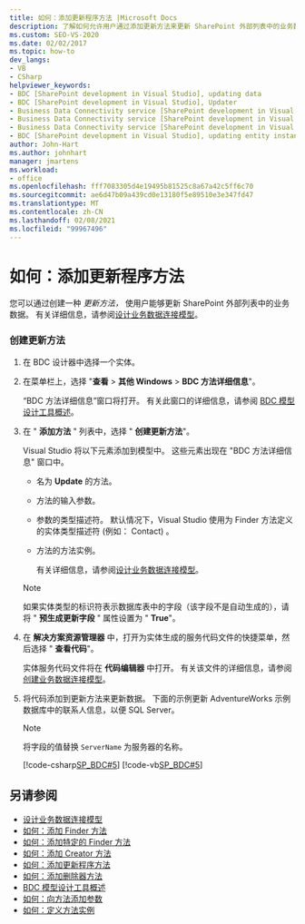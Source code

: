 ```yaml
---
title: 如何：添加更新程序方法 |Microsoft Docs
description: 了解如何允许用户通过添加更新方法来更新 SharePoint 外部列表中的业务数据。
ms.custom: SEO-VS-2020
ms.date: 02/02/2017
ms.topic: how-to
dev_langs:
- VB
- CSharp
helpviewer_keywords:
- BDC [SharePoint development in Visual Studio], updating data
- BDC [SharePoint development in Visual Studio], Updater
- Business Data Connectivity service [SharePoint development in Visual Studio], updating data
- Business Data Connectivity service [SharePoint development in Visual Studio], Updater
- Business Data Connectivity service [SharePoint development in Visual Studio], updating entity instances
- BDC [SharePoint development in Visual Studio], updating entity instances
author: John-Hart
ms.author: johnhart
manager: jmartens
ms.workload:
- office
ms.openlocfilehash: fff7083305d4e19495b81525c8a67a42c5ff6c70
ms.sourcegitcommit: ae6d47b09a439cd0e13180f5e89510e3e347fd47
ms.translationtype: MT
ms.contentlocale: zh-CN
ms.lasthandoff: 02/08/2021
ms.locfileid: "99967496"
---
```

# <a name="how-to-add-an-updater-method"></a>如何：添加更新程序方法
  您可以通过创建一种 *更新方法，* 使用户能够更新 SharePoint 外部列表中的业务数据。 有关详细信息，请参阅[设计业务数据连接模型](../sharepoint/designing-a-business-data-connectivity-model.md)。

### <a name="to-create-an-updater-method"></a>创建更新方法

1. 在 BDC 设计器中选择一个实体。

2. 在菜单栏上，选择 "**查看**  >  **其他 Windows**  >  **BDC 方法详细信息**"。

    “BDC 方法详细信息”窗口将打开。 有关此窗口的详细信息，请参阅 [BDC 模型设计工具概述](../sharepoint/bdc-model-design-tools-overview.md)。

3. 在 " **添加方法** " 列表中，选择 " **创建更新方法**"。

    Visual Studio 将以下元素添加到模型中。 这些元素出现在 "BDC 方法详细信息" 窗口中。

   - 名为 **Update** 的方法。

   - 方法的输入参数。

   - 参数的类型描述符。 默认情况下，Visual Studio 使用为 Finder 方法定义的实体类型描述符 (例如： Contact) 。

   - 方法的方法实例。

     有关详细信息，请参阅[设计业务数据连接模型](../sharepoint/designing-a-business-data-connectivity-model.md)。

   > [!NOTE]
   > 如果实体类型的标识符表示数据库表中的字段（该字段不是自动生成的），请将 " **预生成更新字段** " 属性设置为 " **True**"。

4. 在 **解决方案资源管理器** 中，打开为实体生成的服务代码文件的快捷菜单，然后选择 " **查看代码**"。

    实体服务代码文件将在 **代码编辑器** 中打开。 有关该文件的详细信息，请参阅 [创建业务数据连接模型](../sharepoint/creating-a-business-data-connectivity-model.md)。

5. 将代码添加到更新方法来更新数据。 下面的示例更新 AdventureWorks 示例数据库中的联系人信息，以便 SQL Server。

   > [!NOTE]
   > 将字段的值替换 `ServerName` 为服务器的名称。

    [!code-csharp[SP_BDC#5](../sharepoint/codesnippet/CSharp/SP_BDC/bdcmodel1/contactservice.cs#5)]
    [!code-vb[SP_BDC#5](../sharepoint/codesnippet/VisualBasic/sp_bdc/bdcmodel1/contactservice.vb#5)]

## <a name="see-also"></a>另请参阅
- [设计业务数据连接模型](../sharepoint/designing-a-business-data-connectivity-model.md)
- [如何：添加 Finder 方法](../sharepoint/how-to-add-a-finder-method.md)
- [如何：添加特定的 Finder 方法](../sharepoint/how-to-add-a-specific-finder-method.md)
- [如何：添加 Creator 方法](../sharepoint/how-to-add-a-creator-method.md)
- [如何：添加更新程序方法](../sharepoint/how-to-add-an-updater-method.md)
- [如何：添加删除器方法](../sharepoint/how-to-add-a-deleter-method.md)
- [BDC 模型设计工具概述](../sharepoint/bdc-model-design-tools-overview.md)
- [如何：向方法添加参数](../sharepoint/how-to-add-a-parameter-to-a-method.md)
- [如何：定义方法实例](../sharepoint/how-to-define-a-method-instance.md)
